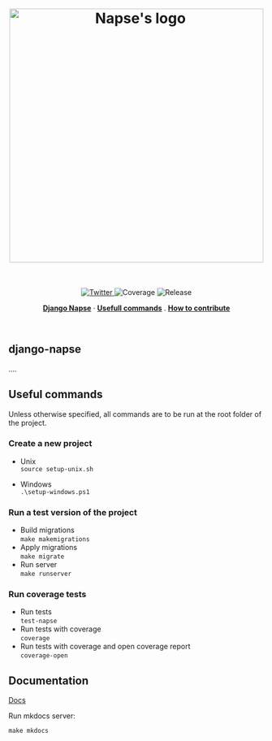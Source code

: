 <h1 align="center">
<picture>
  <source media="(prefers-color-scheme: dark)" srcset="https://github.com/napse-invest/Napse/blob/main/desktop-app/renderer/public/images/NapseInvestLogoSVGWhite.svg">
  <source media="(prefers-color-scheme: light)" srcset="https://github.com/napse-invest/Napse/blob/main/desktop-app/renderer/public/images/NapseInvestLogoSVG.svg">
  <img alt="Napse's logo" src="" width=500>
</picture>

<!-- <img src="./branding/napse_white.svg" width=500/> -->
</h1><br>

<p align="center">
  <a href="https://twitter.com/NapseInvest">
    <img src="https://img.shields.io/twitter/follow/NapseInvest?style=flat&label=%40NapseInvest&logo=twitter&color=0bf&logoColor=fff" alt="Twitter" />
  </a>
  <a>
    <img src="https://img.shields.io/endpoint?url=https://gist.githubusercontent.com/napse-investment/40fac957532fe3b731c99067467de842/raw/django-napse-coverage.json" alt="Coverage" />
  </a>
  <a>  
    <img src="https://img.shields.io/github/v/release/napse-invest/django-napse" alt="Release" />
  </a>
</p>

<p align="center">
  <a href="#django-napse"><strong>Django Napse</strong></a> ·
  <a href="#usefull-commands"><strong>Usefull commands</strong></a> .
  <a href="#how-to-contribute"><strong>How to contribute</strong></a>
</p>
<br/>

## django-napse
....

## Useful commands
Unless otherwise specified, all commands are to be run at the root folder of the project.

### Create a new project
- Unix \
```source setup-unix.sh```

- Windows \
```.\setup-windows.ps1```

### Run a test version of the project

- Build migrations \
```make makemigrations```
- Apply migrations \
```make migrate``` 
- Run server \
```make runserver```

### Run coverage tests

- Run tests \
```test-napse```
- Run tests with coverage \
```coverage```
- Run tests with coverage and open coverage report \
```coverage-open```

## Documentation

[Docs](https://napse-invest.github.io/django-napse/)

Run mkdocs server:
```
make mkdocs
```